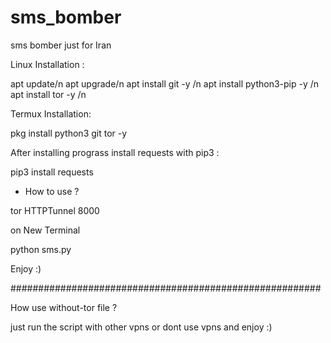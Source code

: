 # sms_bomber
sms bomber just for Iran

Linux Installation :

apt update/n
apt upgrade/n
apt install git -y /n
apt install python3-pip -y /n
apt install tor -y /n


Termux Installation:

pkg install python3 git tor  -y


After installing prograss install requests with pip3 :

pip3 install requests

* How to use ?

tor HTTPTunnel 8000

on New Terminal 

python sms.py

Enjoy :)

########################################################

How use without-tor file ?

just run the script with other vpns or dont use vpns and enjoy :) 
